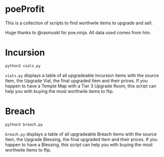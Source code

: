 # poeProfit

This is a collection of scripts to find worthwile items to upgrade and sell.

Huge thanks to @rasmuskl for poe.ninja. All data used comes from him.

# Incursion

```bash
python3 vials.py
```

`vials.py` displays a table of all upgradeable Incursion items with the source Item, the Upgrade Vial, the final upgraded Item and their prices. If you happen to have a Temple Map with a Tier 3 Upgrade Room, this script can help you with buying the most worthwile items to flip.

# Breach

```bash
python3 breach.py
```

`breach.py` displays a table of all upgradeable Breach items with the source Item, the Upgrade Blessing, the final upgraded Item and their prices. If you happen to have a Blessing, this script can help you with buying the most worthwile items to flip.
